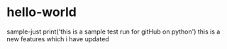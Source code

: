 # hello-world
sample-just
print('this is a sample test run for gitHub on python')
this is a new features 
which i have updated 
